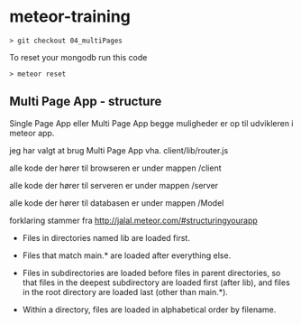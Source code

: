meteor-training
===============


	> git checkout 04_multiPages

To reset your mongodb run this code

	> meteor reset


## Multi Page App - structure

Single Page App eller Multi Page App begge muligheder er op til udvikleren i meteor app. 

jeg har valgt at brug Multi Page App vha. client/lib/router.js

alle kode der hører til browseren er under mappen /client

alle kode der hører til serveren er under mappen /server

alle kode der hører til databasen er under mappen /Model

forklaring stammer fra http://jalal.meteor.com/#structuringyourapp

* Files in directories named lib are loaded first.

* Files that match main.* are loaded after everything else.

* Files in subdirectories are loaded before files in parent directories, so that files in the deepest subdirectory are loaded first (after lib), and files in the root directory are loaded last (other than main.*).

* Within a directory, files are loaded in alphabetical order by filename.





	
	